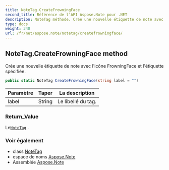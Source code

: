 ```yaml
---
title: NoteTag.CreateFrowningFace
second_title: Référence de l'API Aspose.Note pour .NET
description: NoteTag méthode. Crée une nouvelle étiquette de note avec licône FrowningFace et létiquette spécifiée.
type: docs
weight: 340
url: /fr/net/aspose.note/notetag/createfrowningface/
---
```

## NoteTag.CreateFrowningFace method

Crée une nouvelle étiquette de note avec l'icône FrowningFace et l'étiquette spécifiée.

```csharp
public static NoteTag CreateFrowningFace(string label = "")
```

| Paramètre | Taper | La description |
| --- | --- | --- |
| label | String | Le libellé du tag. |

### Return_Value

Le[`NoteTag`](../) .

### Voir également

* class [NoteTag](../)
* espace de noms [Aspose.Note](../../notetag/)
* Assemblée [Aspose.Note](../../../)


